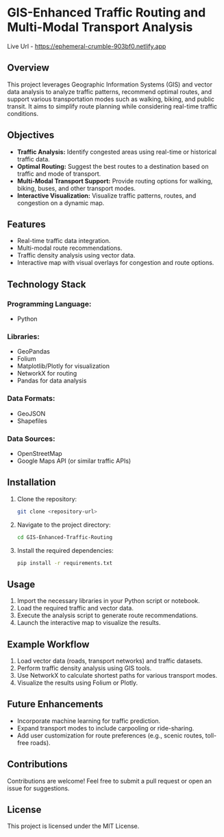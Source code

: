 # GIS-Enhanced Traffic Routing and Multi-Modal Transport Analysis

Live Url - https://ephemeral-crumble-903bf0.netlify.app

## Overview
This project leverages Geographic Information Systems (GIS) and vector data analysis to analyze traffic patterns, recommend optimal routes, and support various transportation modes such as walking, biking, and public transit. It aims to simplify route planning while considering real-time traffic conditions.

## Objectives
- **Traffic Analysis:** Identify congested areas using real-time or historical traffic data.
- **Optimal Routing:** Suggest the best routes to a destination based on traffic and mode of transport.
- **Multi-Modal Transport Support:** Provide routing options for walking, biking, buses, and other transport modes.
- **Interactive Visualization:** Visualize traffic patterns, routes, and congestion on a dynamic map.

## Features
- Real-time traffic data integration.
- Multi-modal route recommendations.
- Traffic density analysis using vector data.
- Interactive map with visual overlays for congestion and route options.

## Technology Stack
### Programming Language:
- Python

### Libraries:
- GeoPandas
- Folium
- Matplotlib/Plotly for visualization
- NetworkX for routing
- Pandas for data analysis

### Data Formats:
- GeoJSON
- Shapefiles

### Data Sources:
- OpenStreetMap
- Google Maps API (or similar traffic APIs)

## Installation
1. Clone the repository:
   ```sh
   git clone <repository-url>
   ```
2. Navigate to the project directory:
   ```sh
   cd GIS-Enhanced-Traffic-Routing
   ```
3. Install the required dependencies:
   ```sh
   pip install -r requirements.txt
   ```

## Usage
1. Import the necessary libraries in your Python script or notebook.
2. Load the required traffic and vector data.
3. Execute the analysis script to generate route recommendations.
4. Launch the interactive map to visualize the results.

## Example Workflow
1. Load vector data (roads, transport networks) and traffic datasets.
2. Perform traffic density analysis using GIS tools.
3. Use NetworkX to calculate shortest paths for various transport modes.
4. Visualize the results using Folium or Plotly.

## Future Enhancements
- Incorporate machine learning for traffic prediction.
- Expand transport modes to include carpooling or ride-sharing.
- Add user customization for route preferences (e.g., scenic routes, toll-free roads).

## Contributions
Contributions are welcome! Feel free to submit a pull request or open an issue for suggestions.

## License
This project is licensed under the MIT License.



